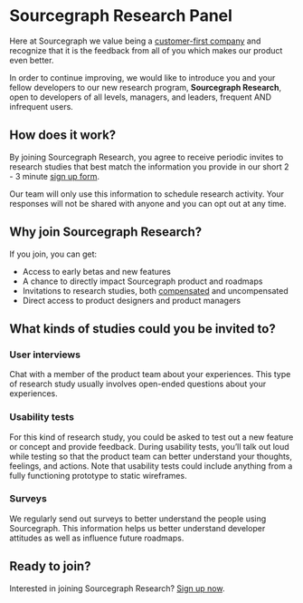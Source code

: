 # Sourcegraph Research Panel

Here at Sourcegraph we value being a [customer-first company](...../company-info-and-process/values/customer-first/) and recognize that it is the feedback from all of you which makes our product even better.

In order to continue improving, we would like to introduce you and your fellow developers to our new research program, **Sourcegraph Research**, open to developers of all levels, managers, and leaders, frequent AND infrequent users.

## How does it work?

By joining Sourcegraph Research, you agree to receive periodic invites to research studies that best match the information you provide in our short 2 - 3 minute [sign up form](https://share.hsforms.com/1tkScUc65Tm-Yu98zUZcLGw1n7ku). 

Our team will only use this information to schedule research activity. Your responses will not be shared with anyone and you can opt out at any time.

## Why join Sourcegraph Research? 

If you join, you can get:
- Access to early betas and new features
- A chance to directly impact Sourcegraph product and roadmaps 
- Invitations to research studies, both [compensated](../product/process/user_research/user_research_compensation/) and uncompensated
- Direct access to product designers and product managers

## What kinds of studies could you be invited to?

### User interviews
Chat with a member of the product team about your experiences. This type of research study usually involves open-ended questions about your experiences.

### Usability tests
For this kind of research study, you could be asked to test out a new feature or concept and provide feedback. During usability tests, you’ll talk out loud while testing so that the product team can better understand your thoughts, feelings, and actions. Note that usability tests could include anything from a fully functioning prototype to static wireframes.

### Surveys
We regularly send out surveys to better understand the people using Sourcegraph. This information helps us better understand developer attitudes as well as influence future roadmaps.

## Ready to join?

Interested in joining Sourcegraph Research? [Sign up now](https://share.hsforms.com/1tkScUc65Tm-Yu98zUZcLGw1n7ku).
